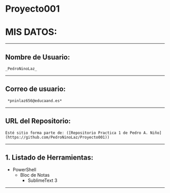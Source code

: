 ﻿# Proyecto001
# **MIS DATOS:**
---
## Nombre de Usuario: 
	
	_PedroNinoLaz_
---
## **Correo de usuario:**
	
	 *pninlaz656@educaand.es*
---
## **URL del Repositorio:** 

	Esté sitio forma parte de: ([Repositorio Practica 1 de Pedro A. Niño](https://github.com/PedroNinoLaz/Proyecto001))
---	

## **1. Listado de Herramientas:**
   - PowerShell
     - Bloc de Notas
       - SublimeText 3
---
	
